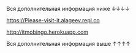 Вся дополнительная информация ниже ↓↓↓↓

https://Please-visit-it.alageev.repl.co

http://itmobingo.herokuapp.com

Вся дополнительная информация выше ↑↑↑↑
